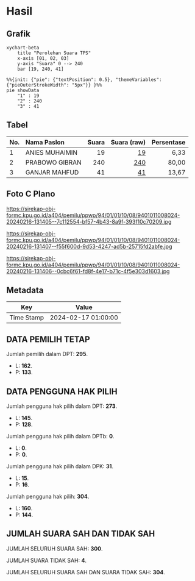 # Hasil

## Grafik

```mermaid
xychart-beta
    title "Perolehan Suara TPS"
    x-axis [01, 02, 03]
    y-axis "Suara" 0 --> 240
    bar [19, 240, 41]
```

```mermaid
%%{init: {"pie": {"textPosition": 0.5}, "themeVariables": {"pieOuterStrokeWidth": "5px"}} }%%
pie showData
    "1" : 19
    "2" : 240
    "3" : 41
```

## Tabel

| No. | Nama Paslon    | Suara | Suara (raw) | Persentase |
|:--- |:-------------- | -----:| -----------:| ----------:|
| 1   | ANIES MUHAIMIN | 19    | [19][p-1]   | 6,33       |
| 2   | PRABOWO GIBRAN | 240   | [240][p-2]  | 80,00      |
| 3   | GANJAR MAHFUD  | 41    | [41][p-3]   | 13,67      |


[p-1]: https://github.com/gigit-pemilu/pemilu-2024-94-papua-tengah/blob/main/pilpres/hitung-suara/sub/94-papua-tengah/sub/01-nabire/sub/01-nabire/sub/1008-nabarua/sub/024-tps/sub/paslon-1.txt
[p-2]: https://github.com/gigit-pemilu/pemilu-2024-94-papua-tengah/blob/main/pilpres/hitung-suara/sub/94-papua-tengah/sub/01-nabire/sub/01-nabire/sub/1008-nabarua/sub/024-tps/sub/paslon-2.txt
[p-3]: https://github.com/gigit-pemilu/pemilu-2024-94-papua-tengah/blob/main/pilpres/hitung-suara/sub/94-papua-tengah/sub/01-nabire/sub/01-nabire/sub/1008-nabarua/sub/024-tps/sub/paslon-3.txt

## Foto C Plano

https://sirekap-obj-formc.kpu.go.id/a404/pemilu/ppwp/94/01/01/10/08/9401011008024-20240216-131405--7c112554-bf57-4b43-8a9f-393f10c70209.jpg

https://sirekap-obj-formc.kpu.go.id/a404/pemilu/ppwp/94/01/01/10/08/9401011008024-20240216-131407--f55f600d-9d53-4247-ad5b-25715fd2abfe.jpg

https://sirekap-obj-formc.kpu.go.id/a404/pemilu/ppwp/94/01/01/10/08/9401011008024-20240216-131406--0cbc6f61-fd8f-4e17-b71c-4f5e303d1603.jpg


## Metadata

| Key        | Value               |
| ---------- | ------------------- |
| Time Stamp | 2024-02-17 01:00:00 |


## DATA PEMILIH TETAP

Jumlah pemilih dalam DPT: **295**.
 * L: **162**.
 * P: **133**.

## DATA PENGGUNA HAK PILIH

Jumlah pengguna hak pilih dalam DPT: **273**.
 * L: **145**.
 * P: **128**.

Jumlah pengguna hak pilih dalam DPTb: **0**.
 * L: **0**.
 * P: **0**.

Jumlah pengguna hak pilih dalam DPK: **31**.
 * L: **15**.
 * P: **16**.

Jumlah pengguna hak pilih: **304**.
 * L: **160**.
 * P: **144**.

## JUMLAH SUARA SAH DAN TIDAK SAH

JUMLAH SELURUH SUARA SAH: **300**.

JUMLAH SUARA TIDAK SAH: **4**.

JUMLAH SELURUH SUARA SAH DAN SUARA TIDAK SAH: **304**.


